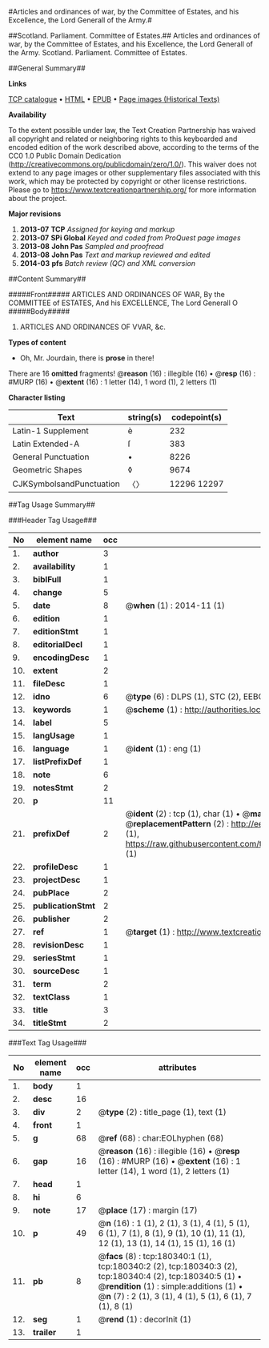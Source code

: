 #Articles and ordinances of war, by the Committee of Estates, and his Excellence, the Lord Generall of the Army.#

##Scotland. Parliament. Committee of Estates.##
Articles and ordinances of war, by the Committee of Estates, and his Excellence, the Lord Generall of the Army.
Scotland. Parliament. Committee of Estates.

##General Summary##

**Links**

[TCP catalogue](http://www.ota.ox.ac.uk/tcp/)  • 
[HTML](http://tei.it.ox.ac.uk/tcp/Texts-HTML/free/B05/B05233.html)  • 
[EPUB](http://tei.it.ox.ac.uk/tcp/Texts-EPUB/free/B05/B05233.epub) • 
[Page images (Historical Texts)](https://historicaltexts.jisc.ac.uk/eebo-53981715e)

**Availability**

To the extent possible under law, the Text Creation Partnership has waived all copyright and related or neighboring rights to this keyboarded and encoded edition of the work described above, according to the terms of the CC0 1.0 Public Domain Dedication (http://creativecommons.org/publicdomain/zero/1.0/). This waiver does not extend to any page images or other supplementary files associated with this work, which may be protected by copyright or other license restrictions. Please go to https://www.textcreationpartnership.org/ for more information about the project.

**Major revisions**

1. __2013-07__ __TCP__ *Assigned for keying and markup*
1. __2013-07__ __SPi Global__ *Keyed and coded from ProQuest page images*
1. __2013-08__ __John Pas__ *Sampled and proofread*
1. __2013-08__ __John Pas__ *Text and markup reviewed and edited*
1. __2014-03__ __pfs__ *Batch review (QC) and XML conversion*

##Content Summary##

#####Front#####
ARTICLES AND ORDINANCES OF WAR, By the COMMITTEE of ESTATES, And his EXCELLENCE, The Lord Generall O
#####Body#####

1. ARTICLES AND ORDINANCES OF VVAR, &c.

**Types of content**

  * Oh, Mr. Jourdain, there is **prose** in there!

There are 16 **omitted** fragments! 
 @__reason__ (16) : illegible (16)  •  @__resp__ (16) : #MURP (16)  •  @__extent__ (16) : 1 letter (14), 1 word (1), 2 letters (1)

**Character listing**


|Text|string(s)|codepoint(s)|
|---|---|---|
|Latin-1 Supplement|è|232|
|Latin Extended-A|ſ|383|
|General Punctuation|•|8226|
|Geometric Shapes|◊|9674|
|CJKSymbolsandPunctuation|〈〉|12296 12297|

##Tag Usage Summary##

###Header Tag Usage###

|No|element name|occ|attributes|
|---|---|---|---|
|1.|__author__|3||
|2.|__availability__|1||
|3.|__biblFull__|1||
|4.|__change__|5||
|5.|__date__|8| @__when__ (1) : 2014-11 (1)|
|6.|__edition__|1||
|7.|__editionStmt__|1||
|8.|__editorialDecl__|1||
|9.|__encodingDesc__|1||
|10.|__extent__|2||
|11.|__fileDesc__|1||
|12.|__idno__|6| @__type__ (6) : DLPS (1), STC (2), EEBO-CITATION (1), OCLC (1), VID (1)|
|13.|__keywords__|1| @__scheme__ (1) : http://authorities.loc.gov/ (1)|
|14.|__label__|5||
|15.|__langUsage__|1||
|16.|__language__|1| @__ident__ (1) : eng (1)|
|17.|__listPrefixDef__|1||
|18.|__note__|6||
|19.|__notesStmt__|2||
|20.|__p__|11||
|21.|__prefixDef__|2| @__ident__ (2) : tcp (1), char (1)  •  @__matchPattern__ (2) : ([0-9\-]+):([0-9IVX]+) (1), (.+) (1)  •  @__replacementPattern__ (2) : http://eebo.chadwyck.com/downloadtiff?vid=$1&page=$2 (1), https://raw.githubusercontent.com/textcreationpartnership/Texts/master/tcpchars.xml#$1 (1)|
|22.|__profileDesc__|1||
|23.|__projectDesc__|1||
|24.|__pubPlace__|2||
|25.|__publicationStmt__|2||
|26.|__publisher__|2||
|27.|__ref__|1| @__target__ (1) : http://www.textcreationpartnership.org/docs/. (1)|
|28.|__revisionDesc__|1||
|29.|__seriesStmt__|1||
|30.|__sourceDesc__|1||
|31.|__term__|2||
|32.|__textClass__|1||
|33.|__title__|3||
|34.|__titleStmt__|2||


###Text Tag Usage###

|No|element name|occ|attributes|
|---|---|---|---|
|1.|__body__|1||
|2.|__desc__|16||
|3.|__div__|2| @__type__ (2) : title_page (1), text (1)|
|4.|__front__|1||
|5.|__g__|68| @__ref__ (68) : char:EOLhyphen (68)|
|6.|__gap__|16| @__reason__ (16) : illegible (16)  •  @__resp__ (16) : #MURP (16)  •  @__extent__ (16) : 1 letter (14), 1 word (1), 2 letters (1)|
|7.|__head__|1||
|8.|__hi__|6||
|9.|__note__|17| @__place__ (17) : margin (17)|
|10.|__p__|49| @__n__ (16) : 1 (1), 2 (1), 3 (1), 4 (1), 5 (1), 6 (1), 7 (1), 8 (1), 9 (1), 10 (1), 11 (1), 12 (1), 13 (1), 14 (1), 15 (1), 16 (1)|
|11.|__pb__|8| @__facs__ (8) : tcp:180340:1 (1), tcp:180340:2 (2), tcp:180340:3 (2), tcp:180340:4 (2), tcp:180340:5 (1)  •  @__rendition__ (1) : simple:additions (1)  •  @__n__ (7) : 2 (1), 3 (1), 4 (1), 5 (1), 6 (1), 7 (1), 8 (1)|
|12.|__seg__|1| @__rend__ (1) : decorInit (1)|
|13.|__trailer__|1||
